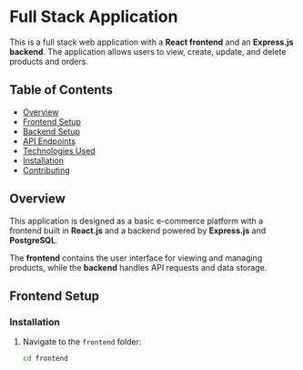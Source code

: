# Full Stack Application

This is a full stack web application with a **React frontend** and an **Express.js backend**. The application allows users to view, create, update, and delete products and orders.

## Table of Contents
- [Overview](#overview)
- [Frontend Setup](#frontend-setup)
- [Backend Setup](#backend-setup)
- [API Endpoints](#api-endpoints)
- [Technologies Used](#technologies-used)
- [Installation](#installation)
- [Contributing](#contributing)

## Overview
This application is designed as a basic e-commerce platform with a frontend built in **React.js** and a backend powered by **Express.js** and **PostgreSQL**.

The **frontend** contains the user interface for viewing and managing products, while the **backend** handles API requests and data storage.

## Frontend Setup

### Installation
1. Navigate to the `frontend` folder:
   ```bash
   cd frontend
